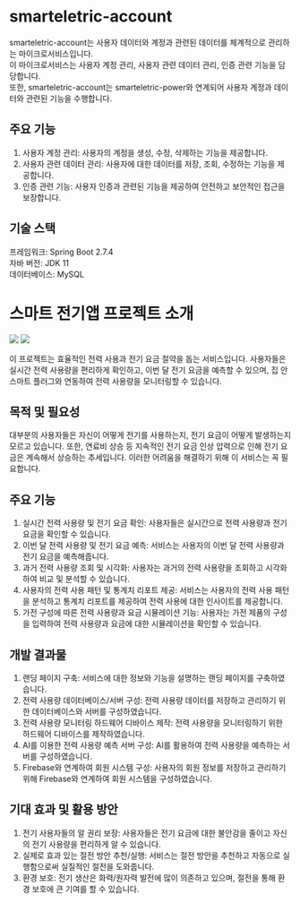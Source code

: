 # smarteletric-account
smarteletric-account는 사용자 데이터와 계정과 관련된 데이터를 체계적으로 관리하는 마이크로서비스입니다. <br>
이 마이크로서비스는 사용자 계정 관리, 사용자 관련 데이터 관리, 인증 관련 기능을 담당합니다.<br>
또한, smarteletric-account는 smarteletric-power와 연계되어 사용자 계정과 데이터와 관련된 기능을 수행합니다.

## 주요 기능
1. 사용자 계정 관리: 사용자의 계정을 생성, 수정, 삭제하는 기능을 제공합니다.
2. 사용자 관련 데이터 관리: 사용자에 대한 데이터를 저장, 조회, 수정하는 기능을 제공합니다.
3. 인증 관련 기능: 사용자 인증과 관련된 기능을 제공하여 안전하고 보안적인 접근을 보장합니다.

## 기술 스택
프레임워크: Spring Boot 2.7.4 <br>
자바 버전: JDK 11 <br>
데이터베이스: MySQL <br>

# 스마트 전기앱 프로젝트 소개

<image src="https://www.notion.so/image/https%3A%2F%2Fs3-us-west-2.amazonaws.com%2Fsecure.notion-static.com%2Fe57339d8-faae-45eb-b62d-ce362e4c1fbc%2FSlide1.png?id=92ee8420-af15-4b0b-8866-f7d3da947b19&table=block&spaceId=a798c901-490b-420a-a776-a75896044061&width=2000&userId=014061e9-580c-437e-9b2d-e8c4337b4659&cache=v2">
  
<image src="https://www.notion.so/image/https%3A%2F%2Fs3-us-west-2.amazonaws.com%2Fsecure.notion-static.com%2Fcc54e56f-a562-489e-9359-962878e3cb48%2FUntitled.png?id=877cb39b-d6b1-497d-aa80-99b42df5f268&table=block&spaceId=a798c901-490b-420a-a776-a75896044061&width=2000&userId=014061e9-580c-437e-9b2d-e8c4337b4659&cache=v2">

이 프로젝트는 효율적인 전력 사용과 전기 요금 절약을 돕는 서비스입니다. 사용자들은 실시간 전력 사용량을 편리하게 확인하고, 이번 달 전기 요금을 예측할 수 있으며, 집 안 스마트 플러그와 연동하여 전력 사용량을 모니터링할 수 있습니다.

## 목적 및 필요성

대부분의 사용자들은 자신이 어떻게 전기를 사용하는지, 전기 요금이 어떻게 발생하는지 모르고 있습니다. 또한, 연료비 상승 등 지속적인 전기 요금 인상 압력으로 인해 전기 요금은 계속해서 상승하는 추세입니다. 이러한 어려움을 해결하기 위해 이 서비스는 꼭 필요합니다.

## 주요 기능

1. 실시간 전력 사용량 및 전기 요금 확인: 사용자들은 실시간으로 전력 사용량과 전기 요금을 확인할 수 있습니다.
2. 이번 달 전력 사용량 및 전기 요금 예측: 서비스는 사용자의 이번 달 전력 사용량과 전기 요금을 예측해줍니다.
3. 과거 전력 사용량 조회 및 시각화: 사용자는 과거의 전력 사용량을 조회하고 시각화하여 비교 및 분석할 수 있습니다.
4. 사용자의 전력 사용 패턴 및 통계치 리포트 제공: 서비스는 사용자의 전력 사용 패턴을 분석하고 통계치 리포트를 제공하여 전력 사용에 대한 인사이트를 제공합니다.
5. 가전 구성에 따른 전력 사용량과 요금 시뮬레이션 기능: 사용자는 가전 제품의 구성을 입력하여 전력 사용량과 요금에 대한 시뮬레이션을 확인할 수 있습니다.

## 개발 결과물

1. 랜딩 페이지 구축: 서비스에 대한 정보와 기능을 설명하는 랜딩 페이지를 구축하였습니다.
2. 전력 사용량 데이터베이스/서버 구성: 전력 사용량 데이터를 저장하고 관리하기 위한 데이터베이스와 서버를 구성하였습니다.
3. 전력 사용량 모니터링 하드웨어 디바이스 제작: 전력 사용량을 모니터링하기 위한 하드웨어 디바이스를 제작하였습니다.
4. AI를 이용한 전력 사용량 예측 서버 구성: AI를 활용하여 전력 사용량을 예측하는 서버를 구성하였습니다.
5. Firebase와 연계하여 회원 시스템 구성: 사용자의 회원 정보를 저장하고 관리하기 위해 Firebase와 연계하여 회원 시스템을 구성하였습니다.

## 기대 효과 및 활용 방안

1. 전기 사용자들의 알 권리 보장: 사용자들은 전기 요금에 대한 불안감을 줄이고 자신의 전기 사용량을 편리하게 알 수 있습니다.
2. 실제로 효과 있는 절전 방안 추천/실행: 서비스는 절전 방안을 추천하고 자동으로 실행함으로써 실질적인 절전을 도와줍니다.
3. 환경 보호: 전기 생산은 화력/원자력 발전에 많이 의존하고 있으며, 절전을 통해 환경 보호에 큰 기여를 할 수 있습니다.

